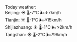 Today weather:  
Beijing: ☀️ 🌡️-7°C 🌬️↓7km/h  
Tianjin: ☀️ 🌡️-1°C 🌬️↗15km/h  
Shijiazhuang: ☀️ 🌡️-1°C 🌬️↘2km/h  
Tangshan: ☀️ 🌡️-2°C 🌬️↗9km/h  
